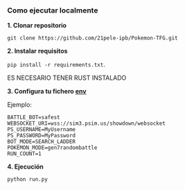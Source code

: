 ### Como ejecutar localmente

**1. Clonar repositorio**

`git clone https://github.com/21pele-ipb/Pokemon-TFG.git`

**2. Instalar requisitos**

`pip install -r requirements.txt`.

ES NECESARIO TENER RUST INSTALADO

**3. Configura tu fichero [env](https://github.com/21-pele-ipb/Pokemon-TFG/blob/main/env)**

Ejemplo:
```
BATTLE_BOT=safest
WEBSOCKET_URI=wss://sim3.psim.us/showdown/websocket
PS_USERNAME=MyUsername
PS_PASSWORD=MyPassword
BOT_MODE=SEARCH_LADDER
POKEMON_MODE=gen7randombattle
RUN_COUNT=1
```

**4. Ejecución**

`python run.py`